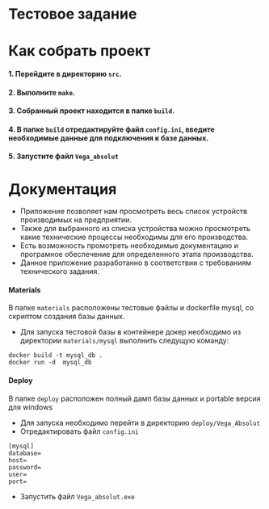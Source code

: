 # **Тестовое задание**


# **Как собрать проект**

#### 1. Перейдите в директорию ```src```.
#### 2. Выполните ```make```.
#### 3. Собранный проект находится в папке ```build```.
#### 4. В папке ```build``` отредактируйте файл ```config.ini```, введите необходимые данные для подключения к базе данных.
#### 5. Запустите файл ```Vega_absolut```

# **Документация**
- Приложение позволяет нам просмотреть весь список устройств производимых на предприятии.
- Также для выбранного из списка устройства можно просмотреть какие технические процессы необходимы для его производства. 
- Есть возможность промотреть необходимые документацию и програмное обеспечение для определенного этапа производства.
- Данное приложение разработанно в соответствии с требованиям технического задания.

#### **Materials**
 В папке ```materials``` расположены тестовые файлы и dockerfile mysql, со скриптом создания базы данных.


- Для запуска тестовой базы в контейнере докер необходимо из директории ```materials/mysql``` выполнить следущую команду:
```
docker build -t mysql_db .
docker run -d  mysql_db
```

#### **Deploy**
 В папке ```deploy``` расположен полный дамп базы данных и portable версия для windows


- Для запуска  необходимо перейти в директорию ```deploy/Vega_Absolut```
- Отредактировать файл ```config.ini```

```
[mysql]
database=
host=
password=
user=
port=
```
- Запустить файл ```Vega_absolut.exe```
